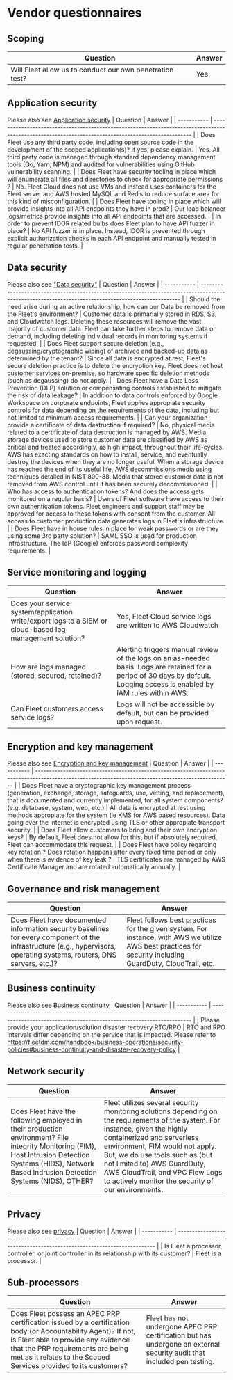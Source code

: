 # Vendor questionnaires

## Scoping
| Question | Answer                                                                                                                                                 |
| ----------- | ---------------------------------------------------------------------------------------------------------------------------------------------------- |
| Will Fleet allow us to conduct our own penetration test?   | Yes                                                               |


## Application security
Please also see [Application security](https://fleetdm.com/docs/using-fleet/application-security#application-security)
| Question | Answer                                                                                                                                                 |
| ----------- | ---------------------------------------------------------------------------------------------------------------------------------------------------- |
| Does Fleet use any third party code, including open source code in the development of the scoped application(s)? If yes, please explain.   | Yes. All third party code is managed through standard dependency management tools (Go, Yarn, NPM) and audited for vulnerabilities using GitHub vulnerability scanning.                    |
| Does Fleet have security tooling in place which will enumerate all files and directories to check for appropriate permissions ?  | No. Fleet Cloud does not use VMs and instead uses containers for the Fleet server and AWS hosted MySQL and Redis to reduce surface area for this kind of misconfiguration.  |
| Does Fleet have tooling in place which will provide insights into all API endpoints they have in prod?  | Our load balancer logs/metrics provide insights into all API endpoints that are accessed.  |
| In order to prevent IDOR related bulbs does Fleet plan to have API fuzzer in place?  | No API fuzzer is in place. Instead, IDOR is prevented through explicit authorization checks in each API endpoint and manually tested in regular penetration tests.  |


## Data security
Please also see ["Data security"](https://fleetdm.com/handbook/business-operations/security-policies#data-management-policy)
| Question | Answer                                                                                                                                                 |
| ----------- | ---------------------------------------------------------------------------------------------------------------------------------------------------- |
| Should the need arise during an active relationship, how can our Data be removed from the Fleet's environment?   | Customer data is primarially stored in RDS, S3, and Cloudwatch logs. Deleting these resources will remove the vast majority of customer data. Fleet can take further steps to remove data on demand, including deleting individual records in monitoring systems if requested.                                                                                                                              |
| Does Fleet support secure deletion (e.g., degaussing/cryptographic wiping) of archived and backed-up data as determined by the tenant? | Since all data is encrypted at rest, Fleet's secure deletion practice is to delete the encryption key. Fleet does not host customer services on-premise, so hardware specific deletion methods (such as degaussing) do not apply. |
| Does Fleet have a Data Loss Prevention (DLP) solution or compensating controls established to mitigate the risk of data leakage? | In addition to data controls enforced by Google Workspace on corporate endpoints, Fleet applies appropiate security controls for data depending on the requirements of the data, including but not limited to minimum access requirements. |
| Can your organization provide a certificate of data destruction if required?    |     No, physical media related to a certificate of data destruction  is managed by AWS. Media storage devices used to store customer data are classified by AWS as critical and treated accordingly, as high impact, throughout their life-cycles. AWS has exacting standards on how to install, service, and eventually destroy the devices when they are no longer useful. When a storage device has reached the end of its useful life, AWS decommissions media using techniques detailed in NIST 800-88. Media that stored customer data is not removed from AWS control until it has been securely decommissioned.   |
| Who has access to authentication tokens? And does the access gets monitored on a regular basis?  | Users of Fleet software have access to their own authentication tokens. Fleet engineers and support staff may be approved for access to these tokens with consent from the customer. All access to customer production data generates logs in Fleet's infrastructure.  |
| Does Fleet have in house rules in place for weak passwords or are they using some 3rd party solution?  | SAML SSO is used for production infrastructure. The IdP (Google) enforces password complexity requirements.  |

## Service monitoring and logging
| Question | Answer                                                                                                                                                 |
| ----------- | ---------------------------------------------------------------------------------------------------------------------------------------------------- |
| Does your service system/application write/export logs to a SIEM or cloud-based log management solution?    |   Yes, Fleet Cloud service logs are written to AWS Cloudwatch |
| How are logs managed (stored, secured, retained)?    |   Alerting triggers manual review of the logs on an as-needed basis. Logs are retained for a period of 30 days by default. Logging access is enabled by IAM rules within AWS.   |
| Can Fleet customers access service logs?    |    Logs will not be accessible by default, but can be provided upon request. |

## Encryption and key management
Please also see [Encryption and key management](https://fleetdm.com/handbook/business-operations/security-policies#encryption-policy)
| Question | Answer                                                                                                                                                 |
| ----------- | ---------------------------------------------------------------------------------------------------------------------------------------------------- |
| Does Fleet have a cryptographic key management process (generation, exchange, storage, safeguards, use, vetting, and replacement), that is documented and currently implemented, for all system components? (e.g. database, system, web, etc.)   | All data is encrypted at rest using methods appropiate for the system (ie KMS for AWS based resources). Data going over the internet is encrypted using TLS or other appropiate transport security. |
| Does Fleet allow customers to bring and their own encryption keys? | By default, Fleet does not allow for this, but if absolutely required, Fleet can accommodate this request. |
| Does Fleet have policy regarding key rotation ? Does rotation happens after every fixed time period or only when there is evidence of key leak ?  | TLS certificates are managed by AWS Certificate Manager and are rotated automatically annually.  |

## Governance and risk management
| Question | Answer                                                                                                                                                 |
| ----------- | ---------------------------------------------------------------------------------------------------------------------------------------------------- |
| Does Fleet have documented information security baselines for every component of the infrastructure (e.g., hypervisors, operating systems, routers, DNS servers, etc.)?  | Fleet follows best practices for the given system. For instance, with AWS we utilize AWS best practices for security including GuardDuty, CloudTrail, etc.                                                                |

## Business continuity
Please also see [Business continuity](https://fleetdm.com/handbook/business-operations/security-policies#business-continuity-plan)
| Question | Answer                                                                                                                                                 |
| ----------- | ---------------------------------------------------------------------------------------------------------------------------------------------------- |
| Please provide your application/solution disaster recovery RTO/RPO | RTO and RPO intervals differ depending on the service that is impacted. Please refer to https://fleetdm.com/handbook/business-operations/security-policies#business-continuity-and-disaster-recovery-policy                                                               |

## Network security
| Question | Answer                                                                                                                                                 |
| ----------- | ---------------------------------------------------------------------------------------------------------------------------------------------------- |
| Does Fleet have the following employed in their production environment? File integrity Monitoring (FIM), Host Intrusion Detection Systems (HIDS), Network Based Indrusion Detection Systems (NIDS), OTHER?   | Fleet utilizes several security monitoring solutions depending on the requirements of the system. For instance, given the highly containerized and serverless environment, FIM would not apply. But, we do use tools such as (but not limited to) AWS GuardDuty, AWS CloudTrail, and VPC Flow Logs to actively monitor the security of our environments.                                                               |

## Privacy
Please also see [privacy](https://fleetdm.com/legal/privacy)
| Question | Answer                                                                                                                                                 |
| ----------- | ---------------------------------------------------------------------------------------------------------------------------------------------------- |
| Is Fleet a processor, controller, or joint controller in its relationship with its customer?  | Fleet is a processor.                                                               |

## Sub-processors
| Question | Answer |
| ----------- | ---------------------------------------------------------------------------------------------------------------------------------------------------- |
| Does Fleet possess an APEC PRP certification issued by a certification body (or Accountability Agent)? If not, is Fleet able to provide any evidence that the PRP requirements are being met as it relates to the Scoped Services provided to its customers? | Fleet has not undergone APEC PRP certification but has undergone an external security audit that included pen testing.  |

<meta name="maintainedBy" value="dherder">
<meta name="title" value="📃 Vendor questionnaires">
